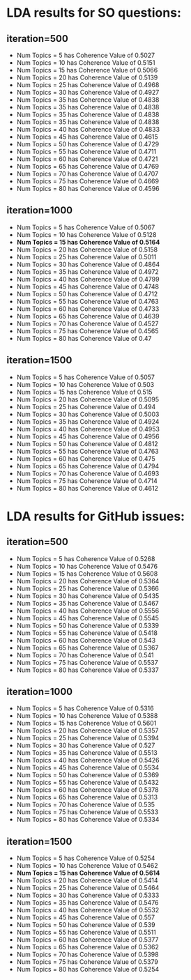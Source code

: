 # LDA results for SO questions:
## iteration=500
  - Num Topics = 5  has Coherence Value of 0.5027
  - Num Topics = 10  has Coherence Value of 0.5151
  - Num Topics = 15  has Coherence Value of 0.5066
  - Num Topics = 20  has Coherence Value of 0.5139
  - Num Topics = 25  has Coherence Value of 0.4968
  - Num Topics = 30  has Coherence Value of 0.4927
  - Num Topics = 35  has Coherence Value of 0.4838
  - Num Topics = 35  has Coherence Value of 0.4838
  - Num Topics = 35  has Coherence Value of 0.4838
  - Num Topics = 35  has Coherence Value of 0.4838
  - Num Topics = 40  has Coherence Value of 0.4833
  - Num Topics = 45  has Coherence Value of 0.4615
  - Num Topics = 50  has Coherence Value of 0.4729
  - Num Topics = 55  has Coherence Value of 0.4711
  - Num Topics = 60  has Coherence Value of 0.4721
  - Num Topics = 65  has Coherence Value of 0.4769
  - Num Topics = 70  has Coherence Value of 0.4707
  - Num Topics = 75  has Coherence Value of 0.4669
  - Num Topics = 80  has Coherence Value of 0.4596
## iteration=1000
  - Num Topics = 5  has Coherence Value of 0.5067
  - Num Topics = 10  has Coherence Value of 0.5128
  - **Num Topics = 15  has Coherence Value of 0.5164**
  - Num Topics = 20  has Coherence Value of 0.5158
  - Num Topics = 25  has Coherence Value of 0.5011
  - Num Topics = 30  has Coherence Value of 0.4864
  - Num Topics = 35  has Coherence Value of 0.4972
  - Num Topics = 40  has Coherence Value of 0.4799
  - Num Topics = 45  has Coherence Value of 0.4748
  - Num Topics = 50  has Coherence Value of 0.4712
  - Num Topics = 55  has Coherence Value of 0.4763
  - Num Topics = 60  has Coherence Value of 0.4733
  - Num Topics = 65  has Coherence Value of 0.4639
  - Num Topics = 70  has Coherence Value of 0.4527
  - Num Topics = 75  has Coherence Value of 0.4565
  - Num Topics = 80  has Coherence Value of 0.47
## iteration=1500
  - Num Topics = 5  has Coherence Value of 0.5057
  - Num Topics = 10  has Coherence Value of 0.503
  - Num Topics = 15  has Coherence Value of 0.515
  - Num Topics = 20  has Coherence Value of 0.5095
  - Num Topics = 25  has Coherence Value of 0.494
  - Num Topics = 30  has Coherence Value of 0.5003
  - Num Topics = 35  has Coherence Value of 0.4924
  - Num Topics = 40  has Coherence Value of 0.4953
  - Num Topics = 45  has Coherence Value of 0.4956
  - Num Topics = 50  has Coherence Value of 0.4812
  - Num Topics = 55  has Coherence Value of 0.4763
  - Num Topics = 60  has Coherence Value of 0.475
  - Num Topics = 65  has Coherence Value of 0.4794
  - Num Topics = 70  has Coherence Value of 0.4693
  - Num Topics = 75  has Coherence Value of 0.4714
  - Num Topics = 80  has Coherence Value of 0.4612

# LDA results for GitHub issues:
## iteration=500
- Num Topics = 5  has Coherence Value of 0.5268
- Num Topics = 10  has Coherence Value of 0.5476
- Num Topics = 15  has Coherence Value of 0.5608
- Num Topics = 20  has Coherence Value of 0.5364
- Num Topics = 25  has Coherence Value of 0.5366
- Num Topics = 30  has Coherence Value of 0.5435
- Num Topics = 35  has Coherence Value of 0.5467
- Num Topics = 40  has Coherence Value of 0.5556
- Num Topics = 45  has Coherence Value of 0.5545
- Num Topics = 50  has Coherence Value of 0.5339
- Num Topics = 55  has Coherence Value of 0.5418
- Num Topics = 60  has Coherence Value of 0.543
- Num Topics = 65  has Coherence Value of 0.5367
- Num Topics = 70  has Coherence Value of 0.541
- Num Topics = 75  has Coherence Value of 0.5537
- Num Topics = 80  has Coherence Value of 0.5337

## iteration=1000
- Num Topics = 5  has Coherence Value of 0.5316
- Num Topics = 10  has Coherence Value of 0.5388
- Num Topics = 15  has Coherence Value of 0.5601
- Num Topics = 20  has Coherence Value of 0.5357
- Num Topics = 25  has Coherence Value of 0.5394
- Num Topics = 30  has Coherence Value of 0.527
- Num Topics = 35  has Coherence Value of 0.5513
- Num Topics = 40  has Coherence Value of 0.5426
- Num Topics = 45  has Coherence Value of 0.5534
- Num Topics = 50  has Coherence Value of 0.5369
- Num Topics = 55  has Coherence Value of 0.5432
- Num Topics = 60  has Coherence Value of 0.5378
- Num Topics = 65  has Coherence Value of 0.5313
- Num Topics = 70  has Coherence Value of 0.535
- Num Topics = 75  has Coherence Value of 0.5533
- Num Topics = 80  has Coherence Value of 0.5334

## iteration=1500
- Num Topics = 5  has Coherence Value of 0.5254
- Num Topics = 10  has Coherence Value of 0.5462
- **Num Topics = 15  has Coherence Value of 0.5614**
- Num Topics = 20  has Coherence Value of 0.5414
- Num Topics = 25  has Coherence Value of 0.5464
- Num Topics = 30  has Coherence Value of 0.5333
- Num Topics = 35  has Coherence Value of 0.5476
- Num Topics = 40  has Coherence Value of 0.5532
- Num Topics = 45  has Coherence Value of 0.557
- Num Topics = 50  has Coherence Value of 0.539
- Num Topics = 55  has Coherence Value of 0.5511
- Num Topics = 60  has Coherence Value of 0.5377
- Num Topics = 65  has Coherence Value of 0.5362
- Num Topics = 70  has Coherence Value of 0.5398
- Num Topics = 75  has Coherence Value of 0.5379
- Num Topics = 80  has Coherence Value of 0.5254
